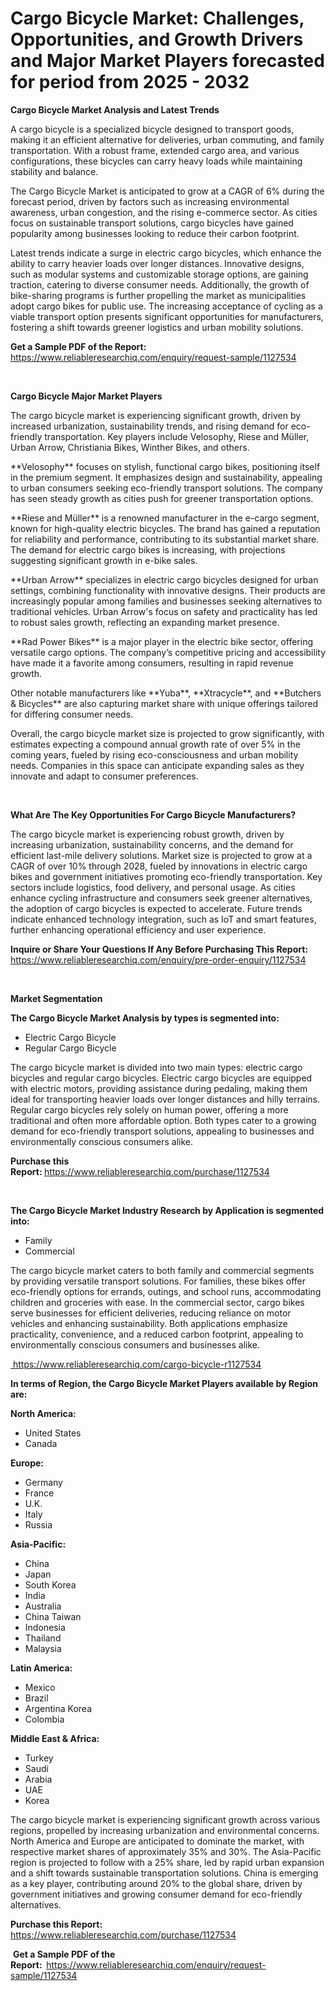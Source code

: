 <p><h1>Cargo Bicycle Market: Challenges, Opportunities, and Growth Drivers and Major Market Players forecasted for period from 2025 - 2032</h1></p><p><strong>Cargo Bicycle Market Analysis and Latest Trends</strong></p>
<p><p>A cargo bicycle is a specialized bicycle designed to transport goods, making it an efficient alternative for deliveries, urban commuting, and family transportation. With a robust frame, extended cargo area, and various configurations, these bicycles can carry heavy loads while maintaining stability and balance.</p><p>The Cargo Bicycle Market is anticipated to grow at a CAGR of 6% during the forecast period, driven by factors such as increasing environmental awareness, urban congestion, and the rising e-commerce sector. As cities focus on sustainable transport solutions, cargo bicycles have gained popularity among businesses looking to reduce their carbon footprint. </p><p>Latest trends indicate a surge in electric cargo bicycles, which enhance the ability to carry heavier loads over longer distances. Innovative designs, such as modular systems and customizable storage options, are gaining traction, catering to diverse consumer needs. Additionally, the growth of bike-sharing programs is further propelling the market as municipalities adopt cargo bikes for public use. The increasing acceptance of cycling as a viable transport option presents significant opportunities for manufacturers, fostering a shift towards greener logistics and urban mobility solutions.</p></p>
<p><strong>Get a Sample PDF of the Report:&nbsp;</strong> <a href="https://www.reliableresearchiq.com/enquiry/request-sample/1127534?utm_campaign=3516&utm_medium=2&utm_source=Github&utm_content=ia&utm_term=17042025&utm_id=cargo-bicycle">https://www.reliableresearchiq.com/enquiry/request-sample/1127534</a></p>
<p>&nbsp;</p>
<p><strong>Cargo Bicycle Major Market Players</strong></p>
<p><p>The cargo bicycle market is experiencing significant growth, driven by increased urbanization, sustainability trends, and rising demand for eco-friendly transportation. Key players include Velosophy, Riese and Müller, Urban Arrow, Christiania Bikes, Winther Bikes, and others.</p><p>**Velosophy** focuses on stylish, functional cargo bikes, positioning itself in the premium segment. It emphasizes design and sustainability, appealing to urban consumers seeking eco-friendly transport solutions. The company has seen steady growth as cities push for greener transportation options.</p><p>**Riese and Müller** is a renowned manufacturer in the e-cargo segment, known for high-quality electric bicycles. The brand has gained a reputation for reliability and performance, contributing to its substantial market share. The demand for electric cargo bikes is increasing, with projections suggesting significant growth in e-bike sales.</p><p>**Urban Arrow** specializes in electric cargo bicycles designed for urban settings, combining functionality with innovative designs. Their products are increasingly popular among families and businesses seeking alternatives to traditional vehicles. Urban Arrow's focus on safety and practicality has led to robust sales growth, reflecting an expanding market presence.</p><p>**Rad Power Bikes** is a major player in the electric bike sector, offering versatile cargo options. The company’s competitive pricing and accessibility have made it a favorite among consumers, resulting in rapid revenue growth. </p><p>Other notable manufacturers like **Yuba**, **Xtracycle**, and **Butchers & Bicycles** are also capturing market share with unique offerings tailored for differing consumer needs.</p><p>Overall, the cargo bicycle market size is projected to grow significantly, with estimates expecting a compound annual growth rate of over 5% in the coming years, fueled by rising eco-consciousness and urban mobility needs. Companies in this space can anticipate expanding sales as they innovate and adapt to consumer preferences.</p></p>
<p>&nbsp;</p>
<p><strong>What Are The Key Opportunities For Cargo Bicycle Manufacturers?</strong></p>
<p><p>The cargo bicycle market is experiencing robust growth, driven by increasing urbanization, sustainability concerns, and the demand for efficient last-mile delivery solutions. Market size is projected to grow at a CAGR of over 10% through 2028, fueled by innovations in electric cargo bikes and government initiatives promoting eco-friendly transportation. Key sectors include logistics, food delivery, and personal usage. As cities enhance cycling infrastructure and consumers seek greener alternatives, the adoption of cargo bicycles is expected to accelerate. Future trends indicate enhanced technology integration, such as IoT and smart features, further enhancing operational efficiency and user experience.</p></p>
<p><strong>Inquire or Share Your Questions If Any Before Purchasing This Report:</strong> <a href="https://www.reliableresearchiq.com/enquiry/pre-order-enquiry/1127534?utm_campaign=3516&utm_medium=2&utm_source=Github&utm_content=ia&utm_term=17042025&utm_id=cargo-bicycle">https://www.reliableresearchiq.com/enquiry/pre-order-enquiry/1127534</a></p>
<p>&nbsp;</p>
<p><strong>Market Segmentation</strong></p>
<p><strong>The Cargo Bicycle Market Analysis by types is segmented into:</strong></p>
<p><ul><li>Electric Cargo Bicycle</li><li>Regular Cargo Bicycle</li></ul></p>
<p><p>The cargo bicycle market is divided into two main types: electric cargo bicycles and regular cargo bicycles. Electric cargo bicycles are equipped with electric motors, providing assistance during pedaling, making them ideal for transporting heavier loads over longer distances and hilly terrains. Regular cargo bicycles rely solely on human power, offering a more traditional and often more affordable option. Both types cater to a growing demand for eco-friendly transport solutions, appealing to businesses and environmentally conscious consumers alike.</p></p>
<p><strong>Purchase this Report:&nbsp;</strong><a href="https://www.reliableresearchiq.com/purchase/1127534?utm_campaign=3516&utm_medium=2&utm_source=Github&utm_content=ia&utm_term=17042025&utm_id=cargo-bicycle">https://www.reliableresearchiq.com/purchase/1127534</a></p>
<p>&nbsp;</p>
<p><strong>The Cargo Bicycle Market Industry Research by Application is segmented into:</strong></p>
<p><ul><li>Family</li><li>Commercial</li></ul></p>
<p><p>The cargo bicycle market caters to both family and commercial segments by providing versatile transport solutions. For families, these bikes offer eco-friendly options for errands, outings, and school runs, accommodating children and groceries with ease. In the commercial sector, cargo bikes serve businesses for efficient deliveries, reducing reliance on motor vehicles and enhancing sustainability. Both applications emphasize practicality, convenience, and a reduced carbon footprint, appealing to environmentally conscious consumers and businesses alike.</p></p>
<p><a href="https://www.reliableresearchiq.com/cargo-bicycle-r1127534?utm_campaign=3516&utm_medium=2&utm_source=Github&utm_content=ia&utm_term=17042025&utm_id=cargo-bicycle">&nbsp;https://www.reliableresearchiq.com/cargo-bicycle-r1127534</a></p>
<p><strong>In terms of Region, the Cargo Bicycle Market Players available by Region are:</strong></p>
<p>
    <p> <strong> North America: </strong>
        <ul>
            <li>United States</li>
            <li>Canada</li>
        </ul>
        </p> 
    <p> <strong> Europe: </strong>
        <ul>
            <li>Germany</li>
            <li>France</li>
            <li>U.K.</li>
            <li>Italy</li>
            <li>Russia</li>
        </ul>
        </p> 
    <p> <strong> Asia-Pacific: </strong>
        <ul>
            <li>China</li>
            <li>Japan</li>
            <li>South Korea</li>
            <li>India</li>
            <li>Australia</li>
            <li>China Taiwan</li>
            <li>Indonesia</li>
            <li>Thailand</li>
            <li>Malaysia</li>
        </ul>
        </p> 
    <p> <strong> Latin America: </strong>
        <ul>
            <li>Mexico</li>
            <li>Brazil</li>
            <li>Argentina Korea</li>
            <li>Colombia</li>
        </ul>
        </p> 
    <p> <strong> Middle East & Africa: </strong>
        <ul>
            <li>Turkey</li>
            <li>Saudi</li>
            <li>Arabia</li>
            <li>UAE</li>
            <li>Korea</li>
        </ul>
    </p>
    </p>
<p><p>The cargo bicycle market is experiencing significant growth across various regions, propelled by increasing urbanization and environmental concerns. North America and Europe are anticipated to dominate the market, with respective market shares of approximately 35% and 30%. The Asia-Pacific region is projected to follow with a 25% share, led by rapid urban expansion and a shift towards sustainable transportation solutions. China is emerging as a key player, contributing around 20% to the global share, driven by government initiatives and growing consumer demand for eco-friendly alternatives.</p></p>
<p><strong>Purchase this Report: </strong><a href="https://www.reliableresearchiq.com/purchase/1127534?utm_campaign=3516&utm_medium=2&utm_source=Github&utm_content=ia&utm_term=17042025&utm_id=cargo-bicycle">https://www.reliableresearchiq.com/purchase/1127534</a></p>
<p>&nbsp;<strong>Get a Sample PDF of the Report:&nbsp;&nbsp;</strong><a href="https://www.reliableresearchiq.com/enquiry/request-sample/1127534?utm_campaign=3516&utm_medium=2&utm_source=Github&utm_content=ia&utm_term=17042025&utm_id=cargo-bicycle">https://www.reliableresearchiq.com/enquiry/request-sample/1127534</a></p>
<p><strong></strong></p>
<p><p></p><p></p><p></p></p>